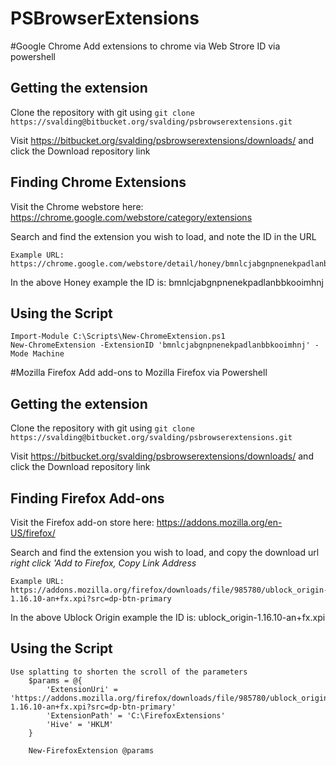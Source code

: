 # PSBrowserExtensions

#Google Chrome
Add extensions to chrome via Web  Strore ID via powershell

Getting the extension
------

Clone the repository with git using `git clone https://svalding@bitbucket.org/svalding/psbrowserextensions.git`

Visit https://bitbucket.org/svalding/psbrowserextensions/downloads/ and click the Download repository link


Finding Chrome Extensions
------
Visit the Chrome webstore here:
https://chrome.google.com/webstore/category/extensions

Search and find the extension you wish to load, and note the ID in the URL

```
Example URL:
https://chrome.google.com/webstore/detail/honey/bmnlcjabgnpnenekpadlanbbkooimhnj
```
In the above Honey example the ID is: bmnlcjabgnpnenekpadlanbbkooimhnj

Using the Script
------


```
Import-Module C:\Scripts\New-ChromeExtension.ps1
New-ChromeExtension -ExtensionID 'bmnlcjabgnpnenekpadlanbbkooimhnj' -Mode Machine
```

#Mozilla Firefox
Add add-ons to Mozilla Firefox via Powershell

Getting the extension
------

Clone the repository with git using `git clone https://svalding@bitbucket.org/svalding/psbrowserextensions.git`

Visit https://bitbucket.org/svalding/psbrowserextensions/downloads/ and click the Download repository link

Finding Firefox Add-ons
------
Visit the Firefox add-on store here:
https://addons.mozilla.org/en-US/firefox/

Search and find the extension you wish to load, and copy the download url
_right click 'Add to Firefox, Copy Link Address_

```
Example URL:
https://addons.mozilla.org/firefox/downloads/file/985780/ublock_origin-1.16.10-an+fx.xpi?src=dp-btn-primary
```
In the above Ublock Origin example the ID is: ublock_origin-1.16.10-an+fx.xpi

Using the Script
------


```
Use splatting to shorten the scroll of the parameters
    $params = @{
        'ExtensionUri' = 'https://addons.mozilla.org/firefox/downloads/file/985780/ublock_origin-1.16.10-an+fx.xpi?src=dp-btn-primary'
        'ExtensionPath' = 'C:\FirefoxExtensions'
        'Hive' = 'HKLM'
    }

    New-FirefoxExtension @params
```

